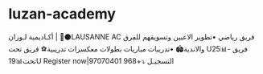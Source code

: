 # luzan-academy
أكـاديمية لـوزان | 🔴⚫️LAUSANNE AC فريق رياضي •تطوير الاعبين وتسويقهم للفرق والاندية🏟 •تدريبات مباريات بطولات معكسرات تدريبية⚽️ فريق تحت U25📊- فريق تحت📊19U Register now|التسجيـل ⤵️+968 97070401

